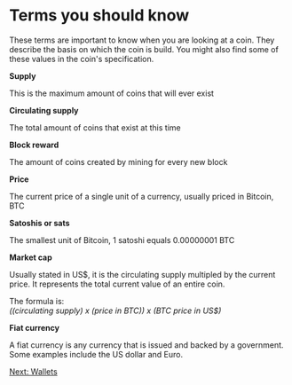 # Terms you should know

These terms are important to know when you are looking at a coin. They describe
the basis on which the coin is build. You might also find some of these values
in the coin's specification.

**Supply**

This is the maximum amount of coins that will ever exist

**Circulating supply**

The total amount of coins that exist at this time

**Block reward**

The amount of coins created by mining for every new block

**Price**

The current price of a single unit of a currency, usually priced in Bitcoin, BTC

**Satoshis or sats**

The smallest unit of Bitcoin, 1 satoshi equals 0.00000001 BTC

**Market cap**

Usually stated in US$, it is the circulating supply multipled by the current price. It represents the total
current value of an entire coin.

The formula is:<br />
_((circulating supply) x (price in BTC)) x (BTC price in US$)_

**Fiat currency**

A fiat currency is any currency that is issued and backed by a government. Some examples include the US dollar and Euro.

<a href="/bootcamp/wallets" class="btn btn-info">Next: Wallets <i class="fa fa-fw fa-chevron-right"></i></a>

